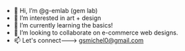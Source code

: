 - 👋 Hi, I’m @g-emlab (gem lab)
- 👀 I’m interested in art + design
- 🌱 I’m currently learning the basics!
- 💞️ I’m looking to collaborate on e-commerce web designs.
- 📫 Let's connect---> gsmichel0@gmail.com

<!---
g-emlab/g-emlab is a ✨ special ✨ repository because its `README.md` (this file) appears on your GitHub profile.
You can click the Preview link to take a look at your changes.
--->
